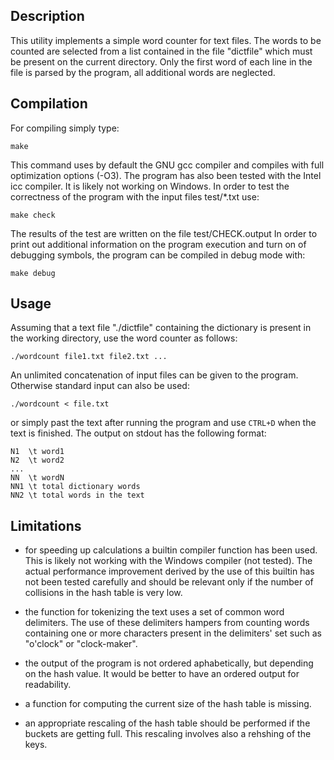 ## Description
This utility implements a simple word counter for text files. The words to be 
counted are selected from a list contained in the file "dictfile" which must be 
present on the current directory. Only the first word of each line in the file 
is parsed by the program, all additional words are neglected.

## Compilation
For compiling simply type:
```
make
```
This command uses by default the GNU gcc compiler and compiles with full 
optimization options (-O3). The program has also been tested with the Intel icc 
compiler. It is likely not working on Windows. In order to test the correctness 
of the program with the input files test/*.txt use:
```
make check
```
The results of the test are written on the file test/CHECK.output
In order to print out additional information on the program execution and 
turn on of debugging symbols, the program can be compiled in debug mode with:
```
make debug
```

## Usage
Assuming that a text file "./dictfile" containing the dictionary is present 
in the working directory, use the word counter as follows:
```
./wordcount file1.txt file2.txt ...
```
An unlimited concatenation of input files can be given to the program. 
Otherwise standard input can also be used: 
```
./wordcount < file.txt
```
or simply past the text after running the program and use `CTRL+D` when 
the text is finished.
The output on stdout has the following format:
```
N1  \t word1
N2  \t word2
...
NN  \t wordN
NN1 \t total dictionary words
NN2 \t total words in the text
```

## Limitations
- for speeding up calculations a builtin compiler function has been used. This is 
likely not working with the Windows compiler (not tested). The actual performance 
improvement derived by the use of this builtin has not been tested carefully and should 
be relevant only if the number of collisions in the hash table is very low.

- the function for tokenizing the text uses a set of common word delimiters. The use of 
these delimiters hampers from counting words containing one or more characters present 
in the delimiters' set such as "o'clock" or "clock-maker".

- the output of the program is not ordered aphabetically, but depending on the hash 
value. It would be better to have an ordered output for readability.

- a function for computing the current size of the hash table is missing.

- an appropriate rescaling of the hash table should be performed if the buckets are 
getting full. This rescaling involves also a rehshing of the keys. 
